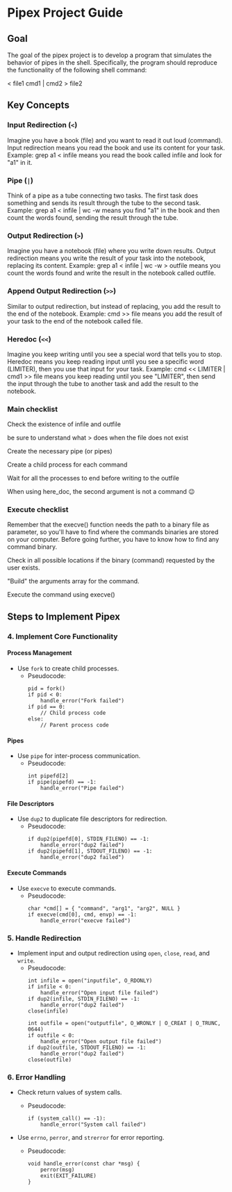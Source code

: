 # Pipex Project Guide

## Goal
The goal of the pipex project is to develop a program that simulates the behavior of pipes in the shell. Specifically, the program should reproduce the functionality of the following shell command:

< file1 cmd1 | cmd2 > file2

## Key Concepts

### Input Redirection (`<`)
Imagine you have a book (file) and you want to read it out loud (command).
Input redirection means you read the book and use its content for your task.
Example: grep a1 < infile means you read the book called infile and look for "a1" in it.

### Pipe (`|`)
Think of a pipe as a tube connecting two tasks.
The first task does something and sends its result through the tube to the second task.
Example: grep a1 < infile | wc -w means you find "a1" in the book and then count the words found, sending the result through the tube.

### Output Redirection (`>`)
Imagine you have a notebook (file) where you write down results.
Output redirection means you write the result of your task into the notebook, replacing its content.
Example: grep a1 < infile | wc -w > outfile means you count the words found and write the result in the notebook called outfile.

### Append Output Redirection (`>>`)
Similar to output redirection, but instead of replacing, you add the result to the end of the notebook.
Example: cmd >> file means you add the result of your task to the end of the notebook called file.

### Heredoc (`<<`)
Imagine you keep writing until you see a special word that tells you to stop.
Heredoc means you keep reading input until you see a specific word (LIMITER), then you use that input for your task.
Example: cmd << LIMITER | cmd1 >> file means you keep reading until you see "LIMITER", then send the input through the tube to another task and add the result to the notebook.


### Main checklist

Check the existence of infile and outfile


be sure to understand what > does when the file does not exist


Create the necessary pipe (or pipes)


Create a child process for each command


Wait for all the processes to end before writing to the outfile

When using here_doc, the second argument is not a command 😉

### Execute checklist

Remember that the execve() function needs the path to a binary file as parameter, so you'll have to find where the commands binaries are stored on your computer. Before going further, you have to know how to find any command binary.


Check in all possible locations if the binary (command) requested by the user exists.


"Build" the arguments array for the command.

Execute the command using execve()

## Steps to Implement Pipex

### 4. Implement Core Functionality

#### Process Management
- Use `fork` to create child processes.
  - Pseudocode:
    ```
    pid = fork()
    if pid < 0:
        handle_error("Fork failed")
    if pid == 0:
        // Child process code
    else:
        // Parent process code
    ```

#### Pipes
- Use `pipe` for inter-process communication.
  - Pseudocode:
    ```
    int pipefd[2]
    if pipe(pipefd) == -1:
        handle_error("Pipe failed")
    ```

#### File Descriptors
- Use `dup2` to duplicate file descriptors for redirection.
  - Pseudocode:
    ```
    if dup2(pipefd[0], STDIN_FILENO) == -1:
        handle_error("dup2 failed")
    if dup2(pipefd[1], STDOUT_FILENO) == -1:
        handle_error("dup2 failed")
    ```

#### Execute Commands
- Use `execve` to execute commands.
  - Pseudocode:
    ```
    char *cmd[] = { "command", "arg1", "arg2", NULL }
    if execve(cmd[0], cmd, envp) == -1:
        handle_error("execve failed")
    ```

### 5. Handle Redirection
- Implement input and output redirection using `open`, `close`, `read`, and `write`.
  - Pseudocode:
    ```
    int infile = open("inputfile", O_RDONLY)
    if infile < 0:
        handle_error("Open input file failed")
    if dup2(infile, STDIN_FILENO) == -1:
        handle_error("dup2 failed")
    close(infile)

    int outfile = open("outputfile", O_WRONLY | O_CREAT | O_TRUNC, 0644)
    if outfile < 0:
        handle_error("Open output file failed")
    if dup2(outfile, STDOUT_FILENO) == -1:
        handle_error("dup2 failed")
    close(outfile)
    ```

### 6. Error Handling
- Check return values of system calls.
  - Pseudocode:
    ```
    if (system_call() == -1):
        handle_error("System call failed")
    ```

- Use `errno`, `perror`, and `strerror` for error reporting.
  - Pseudocode:
    ```
    void handle_error(const char *msg) {
        perror(msg)
        exit(EXIT_FAILURE)
    }
    ```
